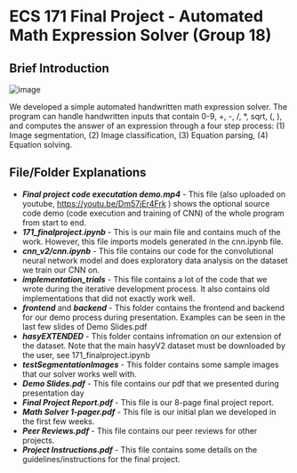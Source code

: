 # ECS 171 Final Project - Automated Math Expression Solver (Group 18)

## Brief Introduction

![image](https://github.com/tsepten/mathExpressionSolver/assets/6781015/a628ce3f-880b-4880-abcb-91242be3de48)

We developed a simple automated handwritten math expression solver. The program can handle handwritten inputs that contain 0-9, +, -, /, \*, sqrt, (, ), and computes the answer of an expression through a four step process: (1) Image segmentation, (2) Image classification, (3) Equation parsing, (4) Equation solving.

## File/Folder Explanations
* _**Final project code executation demo.mp4**_ - This file (also uploaded on youtube, https://youtu.be/Dm57jEr4Frk ) shows the optional source code demo (code execution and training of CNN) of the whole program from start to end.
* _**171_finalproject.ipynb**_ - This is our main file and contains much of the work. However, this file imports models generated in the cnn.ipynb file.
* _**cnn_v2/cnn.ipynb**_ - This file contains our code for the convolutional neural network model and does exploratory data analysis on the dataset we train our CNN on.
* _**implementation_trials**_ - This file contains a lot of the code that we wrote during the iterative development process. It also contains old implementations that did not exactly work well.
* _**frontend**_ and _**backend**_ - This folder contains the frontend and backend for our demo process during presentation. Examples can be seen in the last few slides of Demo Slides.pdf
* _**hasyEXTENDED**_ - This folder contains infromation on our extension of the dataset. Note that the main hasyV2 dataset must be downloaded by the user, see 171_finalproject.ipynb
* _**testSegmentationImages**_ - This folder contains some sample images that our solver works well with.
* _**Demo Slides.pdf**_ - This file contains our pdf that we presented during presentation day
* _**Final Project Report.pdf**_ - This file is our 8-page final project report.
* _**Math Solver 1-pager.pdf**_ - This file is our initial plan we developed in the first few weeks. 
* _**Peer Reviews.pdf**_ - This file contains our peer reviews for other projects.
* _**Project Instructions.pdf**_ - This file contains some details on the guidelines/instructions for the final project.
